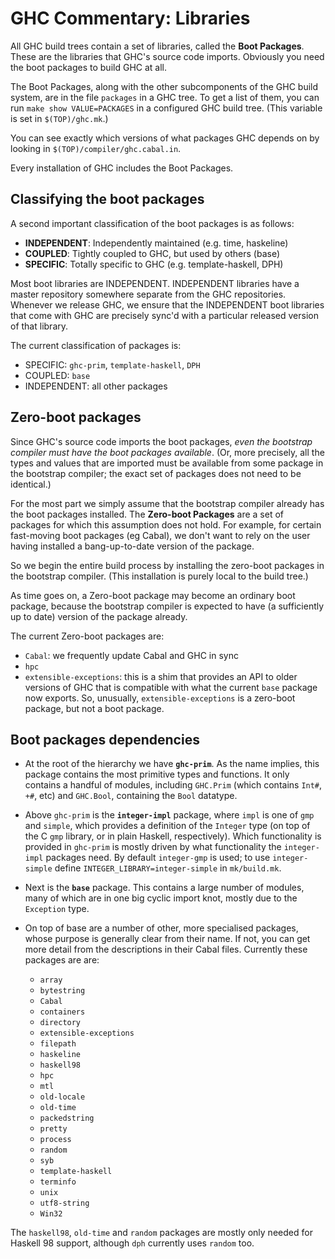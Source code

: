 # GHC Commentary: Libraries



All GHC build trees contain a set of libraries, called the **Boot Packages**.  These are the libraries that GHC's source code imports.  Obviously you need the boot packages to build GHC at all.



The Boot Packages, along with the other subcomponents of the GHC build system, are in the file `packages` in a GHC tree. To get a list of them, you can run `make show VALUE=PACKAGES` in a configured GHC build tree.  (This variable is set in `$(TOP)/ghc.mk`.)



You can see exactly which versions of what packages GHC depends on by looking in `$(TOP)/compiler/ghc.cabal.in`.



Every installation of GHC includes the Boot Packages.


## Classifying the boot packages



A second important classification of the boot packages is as follows:


- **INDEPENDENT**: Independently maintained (e.g. time, haskeline)
- **COUPLED**: Tightly coupled to GHC, but used by others (base)
- **SPECIFIC**: Totally specific to GHC (e.g. template-haskell, DPH)


Most boot libraries are INDEPENDENT.  INDEPENDENT libraries have a
master repository somewhere separate from the GHC repositories.  Whenever we release GHC, we ensure that the INDEPENDENT boot libraries that come with GHC are precisely sync'd with a particular released version of that library.



The current classification of packages is:


- SPECIFIC: `ghc-prim`, `template-haskell`, `DPH`
- COUPLED: `base`
- INDEPENDENT: all other packages

## Zero-boot packages



Since GHC's source code imports the boot packages, *even the bootstrap compiler must have the boot packages available*.  (Or, more precisely, all the types and values that are imported must be available from some package in the bootstrap compiler; the exact set of packages does not need to be identical.)



For the most part we simply assume that the bootstrap compiler already has the boot packages installed.  The **Zero-boot Packages** are a set of packages for which this assumption does not hold.  For example, for certain fast-moving boot packages (eg Cabal), we don't want to rely on the user having installed a bang-up-to-date version of the package.  



So we begin the entire build process by installing the zero-boot packages in the bootstrap compiler.  (This installation is purely local to the build tree.)  



As time goes on, a Zero-boot package may become an ordinary boot package, because the bootstrap compiler is expected to have (a sufficiently up to date) version of the package already.



The current Zero-boot packages are:


- `Cabal`: we frequently update Cabal and GHC in sync
- `hpc`
- `extensible-exceptions`: this is a shim that provides an API to older versions of GHC that is compatible with what the current `base` package now exports.  So, unusually, `extensible-exceptions` is a zero-boot package, but not a boot package.

## Boot packages dependencies


- At the root of the hierarchy we have **`ghc-prim`**. As the name implies, this package contains the most primitive types and functions. It only contains a handful of modules, including `GHC.Prim` (which contains `Int#`, `+#`, etc) and `GHC.Bool`, containing the `Bool` datatype.

- Above `ghc-prim` is the **`integer-impl`** package, where `impl` is one of `gmp` and `simple`, which provides a definition of the `Integer` type (on top of the C `gmp` library, or in plain Haskell, respectively). Which functionality is provided in `ghc-prim` is mostly driven by what functionality the `integer-impl` packages need. By default `integer-gmp` is used; to use `integer-simple` define `INTEGER_LIBRARY=integer-simple` in `mk/build.mk`.

- Next is the **`base`** package. This contains a large number of modules, many of which are in one big cyclic import knot, mostly due to the `Exception` type.

- On top of base are a number of other, more specialised packages, whose purpose is generally clear from their name. If not, you can get more detail from the descriptions in their Cabal files.  Currently these packages are are:

  - `array`
  - `bytestring`
  - `Cabal`
  - `containers`
  - `directory`
  - `extensible-exceptions`
  - `filepath`
  - `haskeline`
  - `haskell98`
  - `hpc`
  - `mtl`
  - `old-locale`
  - `old-time`
  - `packedstring`
  - `pretty`
  - `process`
  - `random`
  - `syb`
  - `template-haskell`
  - `terminfo`
  - `unix`
  - `utf8-string`
  - `Win32`


The `haskell98`, `old-time` and `random` packages are mostly only needed for Haskell 98 support, although `dph` currently uses `random` too.


